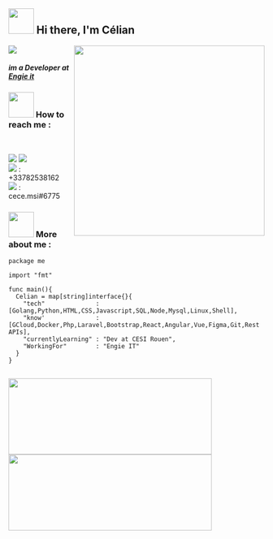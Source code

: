 <h2><img src="https://media.giphy.com/media/3tLfHNBLVmerqGEwHm/giphy.gif" width="50px" height="50px"/> Hi there, I'm Célian </h2>

![](https://komarev.com/ghpvc/?username=celian-hamon&color=ff69b4)
<img align="right" src="https://media.giphy.com/media/SbIzfdJa9YAxxnHqTe/giphy.gif" width="375px" height="375px">
<h4><em>im a Developer at <a href="https://www.engie.com/">Engie it</a></em></h4>

<h3 align="left"><img src="https://media.giphy.com/media/3ohs4l3Tlr1rzSNm80/giphy.gif" width="50px" height="50px" />  How to reach me : </h3>

<br />

[<img src="https://img.icons8.com/nolan/50/linkedin.png"/>][linkedin]
[<img src="https://img.icons8.com/nolan/50/new-post.png"/>][mail]
<br/>
<img src="https://img.icons8.com/nolan/32/phonelink-ring.png"/> : +33782538162
<br/>
<img src="https://img.icons8.com/nolan/32/discord-new-logo.png"/> : cece.msi#6775


### <img src="https://media.giphy.com/media/5xaOcLSTZxK69HMrMGc/giphy.gif" width="50px" height="50px"> More about me :

```golang
package me

import "fmt"

func main(){
  Celian = map[string]interface{}{
    "tech"              : [Golang,Python,HTML,CSS,Javascript,SQL,Node,Mysql,Linux,Shell],
    "know'              : [GCloud,Docker,Php,Laravel,Bootstrap,React,Angular,Vue,Figma,Git,Rest APIs],
    "currentlyLearning" : "Dev at CESI Rouen",
    "WorkingFor"        : "Engie IT"
  }
}


```


<img align="center" width="400px" height="150px" src="https://github-readme-stats.vercel.app/api?username=celian-hamon&count_private=true&theme=radical&show_icons=true&include_all_commits=true)"/><img align="center" width="400px" height="150px" src="https://github-readme-stats.vercel.app/api/top-langs/?username=celian-hamon&layout=compact&theme=radical&card_heigth=500"/>

[github]: https://github.com/skelletondude
[discord]: https://discord.gg/EbFVbBFc
[linkedin]: https://linkedin.com/in/célian-hamon
[mail]: mailto://hamoncelian@gmail.com
[phone]: tel:+33782538162
